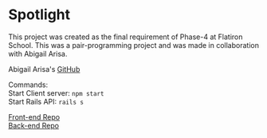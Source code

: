 # Spotlight

This project was created as the final requirement of Phase-4 at Flatiron School. This was a pair-programming project and was made in collaboration with Abigail Arisa. 


Abigail Arisa's [GitHub](https://github.com/Abigailarisa)

Commands: <br>
Start Client server: `npm start`<br>
Start Rails API: `rails s`<br>

[Front-end Repo](https://github.com/sassek70/Phase-4-project-Spotlight-frontend)<br>
[Back-end Repo](https://github.com/sassek70/Phase-4-Spotlight-backend)
